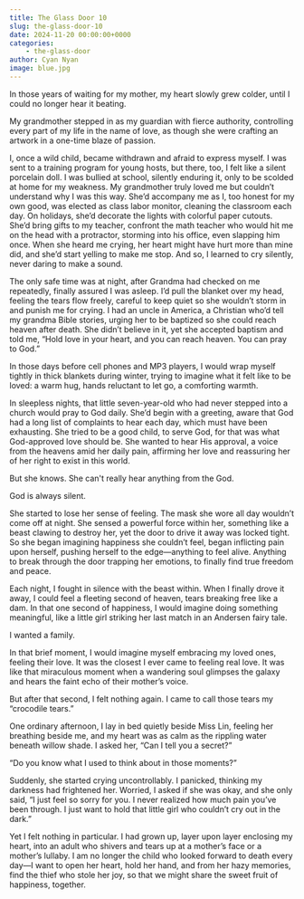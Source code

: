 ```yaml
---
title: The Glass Door 10
slug: the-glass-door-10
date: 2024-11-20 00:00:00+0000
categories:
    - the-glass-door
author: Cyan Nyan
image: blue.jpg
---
```


In those years of waiting for my mother, my heart slowly grew colder, until I could no longer hear it beating.

My grandmother stepped in as my guardian with fierce authority, controlling every part of my life in the name of love, as though she were crafting an artwork in a one-time blaze of passion.

I, once a wild child, became withdrawn and afraid to express myself. I was sent to a training program for young hosts, but there, too, I felt like a silent porcelain doll. I was bullied at school, silently enduring it, only to be scolded at home for my weakness. My grandmother truly loved me but couldn’t understand why I was this way. She’d accompany me as I, too honest for my own good, was elected as class labor monitor, cleaning the classroom each day. On holidays, she’d decorate the lights with colorful paper cutouts. She’d bring gifts to my teacher, confront the math teacher who would hit me on the head with a protractor, storming into his office, even slapping him once. When she heard me crying, her heart might have hurt more than mine did, and she’d start yelling to make me stop. And so, I learned to cry silently, never daring to make a sound.

The only safe time was at night, after Grandma had checked on me repeatedly, finally assured I was asleep. I’d pull the blanket over my head, feeling the tears flow freely, careful to keep quiet so she wouldn’t storm in and punish me for crying. I had an uncle in America, a Christian who’d tell my grandma Bible stories, urging her to be baptized so she could reach heaven after death. She didn’t believe in it, yet she accepted baptism and told me, “Hold love in your heart, and you can reach heaven. You can pray to God.”

In those days before cell phones and MP3 players, I would wrap myself tightly in thick blankets during winter, trying to imagine what it felt like to be loved: a warm hug, hands reluctant to let go, a comforting warmth.

In sleepless nights, that little seven-year-old who had never stepped into a church would pray to God daily. She’d begin with a greeting, aware that God had a long list of complaints to hear each day, which must have been exhausting. She tried to be a good child, to serve God, for that was what God-approved love should be. She wanted to hear His approval, a voice from the heavens amid her daily pain, affirming her love and reassuring her of her right to exist in this world.

But she knows. She can't really hear anything from the God.

God is always silent.

She started to lose her sense of feeling. The mask she wore all day wouldn’t come off at night. She sensed a powerful force within her, something like a beast clawing to destroy her, yet the door to drive it away was locked tight. So she began imagining happiness she couldn’t feel, began inflicting pain upon herself, pushing herself to the edge—anything to feel alive. Anything to break through the door trapping her emotions, to finally find true freedom and peace.

Each night, I fought in silence with the beast within. When I finally drove it away, I could feel a fleeting second of heaven, tears breaking free like a dam. In that one second of happiness, I would imagine doing something meaningful, like a little girl striking her last match in an Andersen fairy tale.

I wanted a family.

In that brief moment, I would imagine myself embracing my loved ones, feeling their love. It was the closest I ever came to feeling real love. It was like that miraculous moment when a wandering soul glimpses the galaxy and hears the faint echo of their mother’s voice.

But after that second, I felt nothing again. I came to call those tears my “crocodile tears.”

One ordinary afternoon, I lay in bed quietly beside Miss Lin, feeling her breathing beside me, and my heart was as calm as the rippling water beneath willow shade. I asked her, “Can I tell you a secret?”

“Do you know what I used to think about in those moments?”

Suddenly, she started crying uncontrollably. I panicked, thinking my darkness had frightened her. Worried, I asked if she was okay, and she only said, “I just feel so sorry for you. I never realized how much pain you’ve been through. I just want to hold that little girl who couldn’t cry out in the dark.”

Yet I felt nothing in particular. I had grown up, layer upon layer enclosing my heart, into an adult who shivers and tears up at a mother’s face or a mother’s lullaby. I am no longer the child who looked forward to death every day—I want to open her heart, hold her hand, and from her hazy memories, find the thief who stole her joy, so that we might share the sweet fruit of happiness, together.